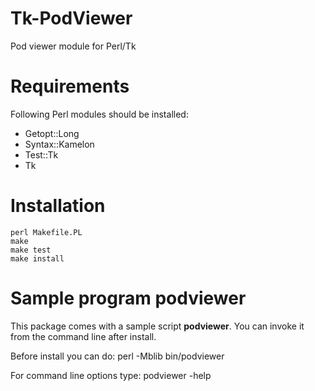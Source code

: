 # Tk-PodViewer

Pod viewer module for Perl/Tk

# Requirements

Following Perl modules should be installed:

  * Getopt::Long
  * Syntax::Kamelon
  * Test::Tk
  * Tk

# Installation

    perl Makefile.PL
    make
    make test
    make install

# Sample program podviewer

This package comes with a sample script **podviewer**. You can invoke
it from the command line after install.

Before install you can do: perl -Mblib bin/podviewer

For command line options type: podviewer -help
